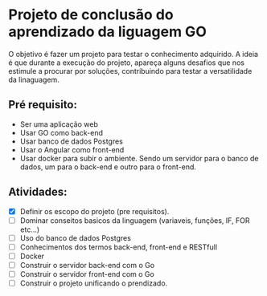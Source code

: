 # Projeto de conclusão do aprendizado da liguagem GO
O objetivo é fazer um projeto para testar o conhecimento adquirido. A ideia é que durante a execução do projeto, apareça alguns desafios que nos estimule a procurar por soluções, contribuindo para testar a versatilidade da linaguagem.

## Pré requisito:
- Ser uma aplicação web
- Usar GO como back-end
- Usar banco de dados Postgres
- Usar o Angular como front-end
- Usar docker para subir o ambiente. Sendo um servidor para o banco de dados, um para o back-end e outro para o front-end.

## Atividades:
- [x] Definir os escopo do projeto (pre requisitos).
- [ ] Dominar conseitos basicos da linguagem (variaveis, funções, IF, FOR etc...)
- [ ] Uso do banco de dados Postgres
- [ ] Conhecimentos dos termos back-end, front-end e RESTfull
- [ ] Docker
- [ ] Construir o servidor back-end com o Go
- [ ] Construir o servidor front-end com o Go
- [ ] Construir o projeto unificando o prendizado.
